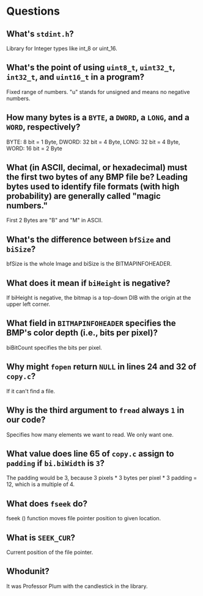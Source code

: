 # Questions

## What's `stdint.h`?

Library for Integer types like int_8 or uint_16.

## What's the point of using `uint8_t`, `uint32_t`, `int32_t`, and `uint16_t` in a program?

Fixed range of numbers. "u" stands for unsigned and means no negative numbers.

## How many bytes is a `BYTE`, a `DWORD`, a `LONG`, and a `WORD`, respectively?

BYTE: 8 bit = 1 Byte, DWORD: 32 bit = 4 Byte, LONG: 32 bit = 4 Byte, WORD: 16 bit = 2 Byte

## What (in ASCII, decimal, or hexadecimal) must the first two bytes of any BMP file be? Leading bytes used to identify file formats (with high probability) are generally called "magic numbers."

First 2 Bytes are "B" and "M" in ASCII.

## What's the difference between `bfSize` and `biSize`?

bfSize is the whole Image and biSize is the BITMAPINFOHEADER.

## What does it mean if `biHeight` is negative?

If biHeight is negative, the bitmap is a top-down DIB with the origin at the upper left corner.

## What field in `BITMAPINFOHEADER` specifies the BMP's color depth (i.e., bits per pixel)?

biBitCount specifies the bits per pixel.

## Why might `fopen` return `NULL` in lines 24 and 32 of `copy.c`?

If it can't find a file.

## Why is the third argument to `fread` always `1` in our code?

Specifies how many elements we want to read. We only want one.

## What value does line 65 of `copy.c` assign to `padding` if `bi.biWidth` is `3`?

The padding would be 3, because 3 pixels * 3 bytes per pixel * 3 padding = 12, which is a multiple of 4.

## What does `fseek` do?

fseek () function moves file pointer position to given location.

## What is `SEEK_CUR`?

Current position of the file pointer.

## Whodunit?

It was Professor Plum with the candlestick in the library.

